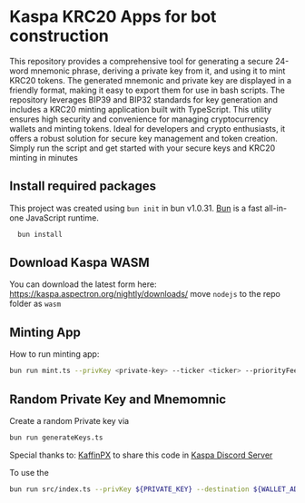# Kaspa KRC20 Apps for bot construction
This repository provides a comprehensive tool for generating a secure 24-word mnemonic phrase, deriving a private key from it, and using it to mint KRC20 tokens. The generated mnemonic and private key are displayed in a friendly format, making it easy to export them for use in bash scripts. The repository leverages BIP39 and BIP32 standards for key generation and includes a KRC20 minting application built with TypeScript. This utility ensures high security and convenience for managing cryptocurrency wallets and minting tokens. Ideal for developers and crypto enthusiasts, it offers a robust solution for secure key management and token creation. Simply run the script and get started with your secure keys and KRC20 minting in minutes

## Install required packages

This project was created using `bun init` in bun v1.0.31. [Bun](https://bun.sh) is a fast all-in-one JavaScript runtime.
```bash
  bun install
```  

## Download Kaspa WASM
You can download the latest form here: https://kaspa.aspectron.org/nightly/downloads/
move `nodejs` to the repo folder as `wasm`

## Minting App

How to run minting app:
```bash
bun run mint.ts --privKey <private-key> --ticker <ticker> --priorityFee 0.0 --timeout 20000 --logLevel DEBUG
```

## Random Private Key and Mnemomnic
Create a random Private key via
```bash
bun run generateKeys.ts
```

Special thanks to: [KaffinPX](https://github.com/KaffinPX) to share this code in [Kaspa Discord Server](http://discord.gg/kaspa)

To use the 
```bash
bun run src/index.ts --privKey ${PRIVATE_KEY} --destination ${WALLET_ADDRESS} --amount "13.333" --network testnet-11 --logLevel DEBUG
```